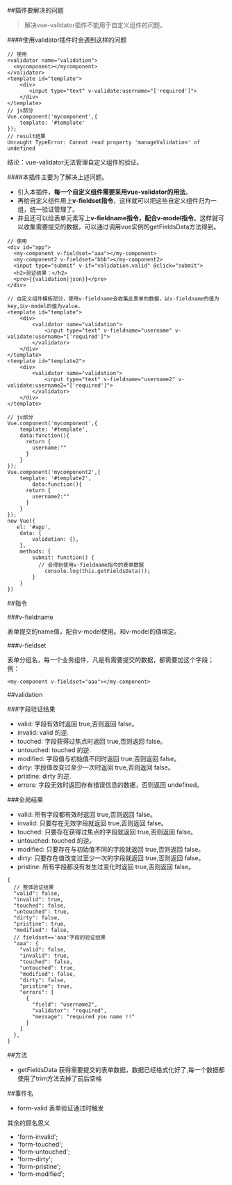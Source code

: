 ##插件要解决的问题

> 解决vue-validator插件不能用于自定义组件的问题。

####使用validator插件时会遇到这样的问题

```
// 使用
<validator name="validation">
  <mycomponent></mycomponent>
</validator>
<template id="template">
    <div>
       <input type="text" v-validate:username="['required']">
    </div>
</template>
// js部分
Vue.component('mycomponent',{
    template: '#template'
});
// result结果 
Uncaught TypeError: Cannot read property 'manageValidation' of undefined 
```
结论：vue-validator无法管理自定义组件的验证。

####本插件主要为了解决上述问题。

- 引入本插件，**每一个自定义组件需要采用vue-validator的用法**。
- 再给自定义组件用上**v-fieldset指令**，这样就可以把这些自定义组件归为一组，统一验证管理了。
- 并且还可以给表单元素写上**v-fieldname指令，配合v-model指令**。这样就可以收集需要提交的数据，可以通过调用vue实例的getFieldsData方法得到。

```
// 使用
<div id="app">
  <my-component v-fieldset="aaa"></my-component>
  <my-component2 v-fieldset="bbb"></my-component2>
  <input type="submit" v-if="validation.valid" @click="submit">
  <h2>验证结果：</h2>
  <pre>{{validation|json}}</pre>
</div>  

// 自定义组件模板部分，使用v-fieldname会收集此表单的数据，以v-fieldname的值为key,以v-model的值为value.
<template id="template">
    <div>
        <validator name="validation">
            <input type="text" v-fieldname="username" v-validate:username="['required']">
        </validator>
    </div>
</template>
<template id="template2">
    <div>
        <validator name="validation">
            <input type="text" v-fieldname="username2" v-validate:username2="['required']">
        </validator>
    </div>
</template>

// js部分
Vue.component('mycomponent',{
    template: '#template',
    data:function(){
      return {
        username:""
      }
    }
});
Vue.component('mycomponent2',{
    template: '#template2',
        data:function(){
      return {
        username2:""
      }
    }
});
new Vue({
   el: '#app',
    data: {
        validation: {},
    },
    methods: {
        submit: function() {
          // 会得到使用v-fieldname指令的表单数据
            console.log(this.getFieldsData());
        }
    }
})
```

##指令

###v-fieldname

表单提交的name值，配合v-model使用。和v-model的值绑定。

###v-fieldset

表单分组名，每一个业务组件，凡是有需要提交的数据，都需要加这个字段；
例：
```
<my-component v-fieldset="aaa"></my-component>
```

##validation

###字段验证结果

- valid: 字段有效时返回 true,否则返回 false。
- invalid: valid 的逆.
- touched: 字段获得过焦点时返回 true,否则返回 false。
- untouched: touched 的逆.
- modified: 字段值与初始值不同时返回 true,否则返回 false。
- dirty: 字段值改变过至少一次时返回 true,否则返回 false。
- pristine: dirty 的逆.
- errors: 字段无效时返回存有错误信息的数据，否则返回 undefined。

###全局结果

- valid: 所有字段都有效时返回 true,否则返回 false。
- invalid: 只要存在无效字段就返回 true,否则返回 false。
- touched: 只要存在获得过焦点的字段就返回 true,否则返回 false。
- untouched: touched 的逆。
- modified: 只要存在与初始值不同的字段就返回 true,否则返回 false。
- dirty: 只要存在值改变过至少一次的字段就返回 true,否则返回 false。
- pristine: 所有字段都没有发生过变化时返回 true,否则返回 false。
```
{
  // 整体验证结果
  "valid": false,
  "invalid": true,
  "touched": false,
  "untouched": true,
  "dirty": false,
  "pristine": true,
  "modified": false,
  // fieldset=='aaa'字段的验证结果
  "aaa": {
    "valid": false,
    "invalid": true,
    "touched": false,
    "untouched": true,
    "modified": false,
    "dirty": false,
    "pristine": true,
    "errors": [ 
      {
        "field": "username2",
        "validator": "required",
        "message": "required you name !!"
      }
    ]
  },
}
```

##方法

- getFieldsData
获得需要提交的表单数据，数据已经格式化好了,每一个数据都使用了trim方法去掉了前后空格

##事件名

- form-valid
表单验证通过时触发

其余的顾名思义
-  'form-invalid';
- 'form-touched';
- 'form-untouched';
- 'form-dirty';
- 'form-pristine';
-  'form-modified';